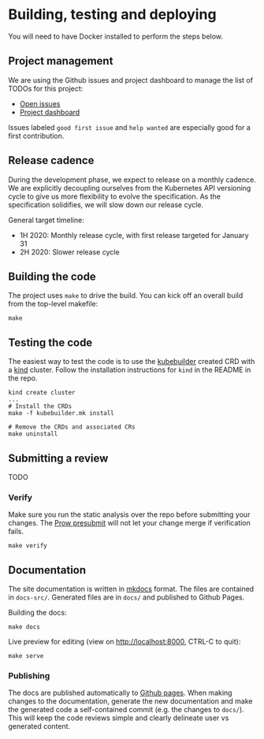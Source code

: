 <!--
Copyright 2019 The Kubernetes Authors.

Licensed under the Apache License, Version 2.0 (the "License");
you may not use this file except in compliance with the License.
You may obtain a copy of the License at

     http://www.apache.org/licenses/LICENSE-2.0

Unless required by applicable law or agreed to in writing, software
distributed under the License is distributed on an "AS IS" BASIS,
WITHOUT WARRANTIES OR CONDITIONS OF ANY KIND, either express or implied.
See the License for the specific language governing permissions and
limitations under the License.
-->

# Building, testing and deploying

You will need to have Docker installed to perform the steps below.

## Project management

We are using the Github issues and project dashboard to manage the list of TODOs
for this project:

* [Open issues][gh-issues]
* [Project dashboard][gh-dashboard]

[gh-issues]: https://github.com/kubernetes-sigs/service-apis/issues
[gh-dashboard]: https://github.com/kubernetes-sigs/service-apis/projects/1

Issues labeled `good first issue` and `help wanted` are especially good for a
first contribution.

## Release cadence

During the development phase, we expect to release on a monthly cadence. We are
explicitly decoupling ourselves from the Kubernetes API versioning cycle to
give us more flexibility to evolve the specification. As the specification solidifies,
we will slow down our release cycle.

General target timeline:

* 1H 2020: Monthly release cycle, with first release targeted for January 31
* 2H 2020: Slower release cycle

## Building the code

The project uses `make` to drive the build. You can kick off an overall build
from the top-level makefile:

```shell
make
```

## Testing the code

The easiest way to test the code is to use the [kubebuilder][kubebuilder]
created CRD with a [kind][kind] cluster. Follow the installation instructions
for `kind` in the README in the repo.

```shell
kind create cluster
...
# Install the CRDs
make -f kubebuilder.mk install

# Remove the CRDs and associated CRs
make uninstall
```

[kubebuilder]: https://book.kubebuilder.io/
[kind]: https://github.com/kubernetes-sigs/kind

## Submitting a review

TODO

### Verify

Make sure you run the static analysis over the repo before submitting your
changes. The [Prow presubmit][prow-setup] will not let your change merge if
verification fails.

```shell
make verify
```

[prow-setup]: https://github.com/kubernetes/test-infra/tree/master/config/jobs/kubernetes-sigs/service-apis

## Documentation

The site documentation is written in [mkdocs][mkdocs] format. The files are
contained in `docs-src/`. Generated files are in `docs/` and published to
Github Pages.

Building the docs:

```shell
make docs
```

Live preview for editing (view on [http://localhost:8000](), CTRL-C to quit):

```shell
make serve
```

### Publishing

The docs are published automatically to [Github pages][ghp]. When making changes to the
documentation, generate the new documentation and make the generated code a
self-contained commit (e.g. the changes to `docs/`). This will keep the code
reviews simple and clearly delineate user vs generated content.

[ghp]: https://kubernetes-sigs.github.io/service-apis/
[mkdocs]: https://www.mkdocs.org/
